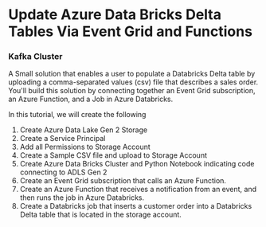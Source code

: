 # Update Azure Data Bricks Delta Tables Via Event Grid and Functions 


### Kafka Cluster ###

A Small solution that enables a user to populate a Databricks Delta table by uploading a comma-separated values (csv) file that 
describes a sales order. You'll build this solution by connecting together an Event Grid subscription, an Azure Function, 
and a Job in Azure Databricks.

In this tutorial, we will create the following 

1. Create Azure Data Lake Gen 2 Storage   
2. Create a Service Principal 
3. Add all Permissions to Storage Account 
4. Create a Sample CSV file and upload to Storage Account 
5. Create Azure Data Bricks Cluster and Python Notebook indicating code connecting to ADLS Gen 2 
6. Create an Event Grid subscription that calls an Azure Function.
7. Create an Azure Function that receives a notification from an event, and then runs the job in Azure Databricks.
8. Create a Databricks job that inserts a customer order into a Databricks Delta table that is located in the storage account.

